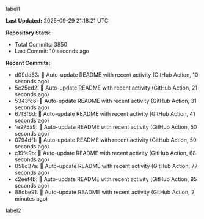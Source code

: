 
label1 
<!-- ACTIVITY_START -->
**Last Updated:** 2025-09-29 21:18:21 UTC

**Repository Stats:**
- Total Commits: 3850
- Last Commit: 10 seconds ago

**Recent Commits:**
- d09dd63: 🤖 Auto-update README with recent activity (GitHub Action, 10 seconds ago)
- 5e25ed2: 🤖 Auto-update README with recent activity (GitHub Action, 21 seconds ago)
- 5343fc6: 🤖 Auto-update README with recent activity (GitHub Action, 31 seconds ago)
- 67f3f6d: 🤖 Auto-update README with recent activity (GitHub Action, 41 seconds ago)
- 1e975a9: 🤖 Auto-update README with recent activity (GitHub Action, 50 seconds ago)
- 0794df1: 🤖 Auto-update README with recent activity (GitHub Action, 59 seconds ago)
- c19fe9b: 🤖 Auto-update README with recent activity (GitHub Action, 68 seconds ago)
- 058c37a: 🤖 Auto-update README with recent activity (GitHub Action, 77 seconds ago)
- c2eef4b: 🤖 Auto-update README with recent activity (GitHub Action, 85 seconds ago)
- 88dbe91: 🤖 Auto-update README with recent activity (GitHub Action, 2 minutes ago)
<!-- ACTIVITY_END -->

label2
